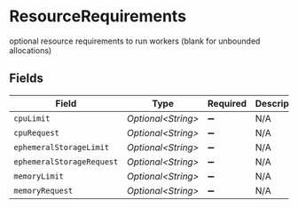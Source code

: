 # ResourceRequirements

optional resource requirements to run workers (blank for unbounded allocations)


## Fields

| Field                     | Type                      | Required                  | Description               |
| ------------------------- | ------------------------- | ------------------------- | ------------------------- |
| `cpuLimit`                | *Optional\<String>*       | :heavy_minus_sign:        | N/A                       |
| `cpuRequest`              | *Optional\<String>*       | :heavy_minus_sign:        | N/A                       |
| `ephemeralStorageLimit`   | *Optional\<String>*       | :heavy_minus_sign:        | N/A                       |
| `ephemeralStorageRequest` | *Optional\<String>*       | :heavy_minus_sign:        | N/A                       |
| `memoryLimit`             | *Optional\<String>*       | :heavy_minus_sign:        | N/A                       |
| `memoryRequest`           | *Optional\<String>*       | :heavy_minus_sign:        | N/A                       |